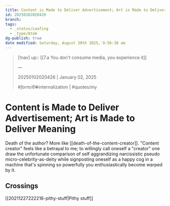 ```yaml
---
title: Content is Made to Deliver Advertisement; Art is Made to Deliver Meaning
id: 20250102020426
branch:
tags:
  - _status/Leafing
  - _type/Atom
dg-publish: true
date modified: Saturday, August 30th 2025, 9:56:38 am
---
```


> [!nav]
> up:: [[7.a You don't consume media, you experience it]]
>
> —
>
> 20250102020426 | January 02, 2025
>
> #_form/6_❋internalization | #quotes/my

# Content is Made to Deliver Advertisement; Art is Made to Deliver Meaning

Death of the author? More like [[death-of-the-content-creator]]. "Content creator" feels like a betrayal to me; to willingly call oneself a "creator" one draw the unfortunate comparison of self aggrandizing narcissistic pseudo micro-celebrity-as-deity while signposting oneself as a happy cog in a machine that's spinning so powerfully you enthusiastically become warped by it.

## Crossings

[[20211227222216-pithy-stuff|Pithy stuff]]
